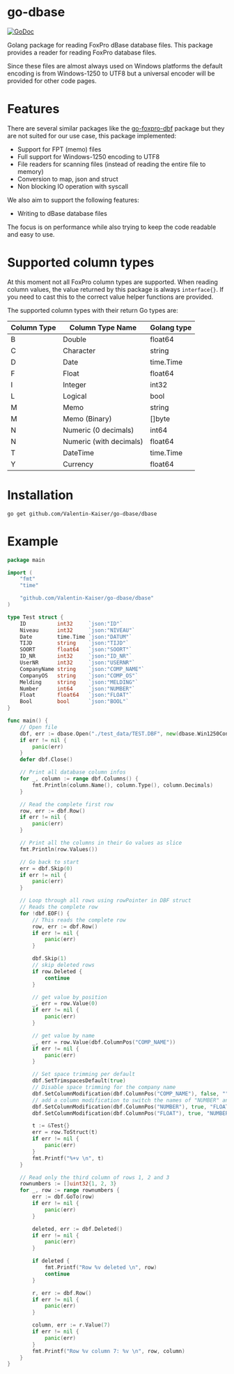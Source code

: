 # go-dbase

[![GoDoc](https://godoc.org/github.com/golang/gddo?status.svg)](http://godoc.org/github.com/Valentin-Kaiser/go-dbase)

Golang package for reading FoxPro dBase database files.
This package provides a reader for reading FoxPro database files.

Since these files are almost always used on Windows platforms the default encoding is from Windows-1250 to UTF8 but a universal encoder will be provided for other code pages.
# Features 

There are several similar packages like the [go-foxpro-dbf](https://github.com/SebastiaanKlippert/go-foxpro-dbf) package but they are not suited for our use case, this package implemented:

* Support for FPT (memo) files
* Full support for Windows-1250 encoding to UTF8
* File readers for scanning files (instead of reading the entire file to memory)
* Conversion to map, json and struct
* Non blocking IO operation with syscall

We also aim to support the following features:

* Writing to dBase database files

The focus is on performance while also trying to keep the code readable and easy to use.

# Supported column types

At this moment not all FoxPro column types are supported.
When reading column values, the value returned by this package is always `interface{}`. 
If you need to cast this to the correct value helper functions are provided.

The supported column types with their return Go types are: 

| Column Type | Column Type Name | Golang type |
|------------|-----------------|-------------|
| B | Double | float64 |
| C | Character | string |
| D | Date | time.Time |
| F | Float | float64 |
| I | Integer | int32 |
| L | Logical | bool |
| M | Memo  | string |
| M | Memo (Binary) | []byte |
| N | Numeric (0 decimals) | int64 |
| N | Numeric (with decimals) | float64 |
| T | DateTime | time.Time |
| Y | Currency | float64 |

# Installation
``` 
go get github.com/Valentin-Kaiser/go-dbase/dbase
```

# Example

```go
package main

import (
	"fmt"
	"time"

	"github.com/Valentin-Kaiser/go-dbase/dbase"
)

type Test struct {
	ID          int32     `json:"ID"`
	Niveau      int32     `json:"NIVEAU"`
	Date        time.Time `json:"DATUM"`
	TIJD        string    `json:"TIJD"`
	SOORT       float64   `json:"SOORT"`
	ID_NR       int32     `json:"ID_NR"`
	UserNR      int32     `json:"USERNR"`
	CompanyName string    `json:"COMP_NAME"`
	CompanyOS   string    `json:"COMP_OS"`
	Melding     string    `json:"MELDING"`
	Number      int64     `json:"NUMBER"`
	Float       float64   `json:"FLOAT"`
	Bool        bool      `json:"BOOL"`
}

func main() {
	// Open file
	dbf, err := dbase.Open("./test_data/TEST.DBF", new(dbase.Win1250Converter))
	if err != nil {
		panic(err)
	}
	defer dbf.Close()

	// Print all database column infos
	for _, column := range dbf.Columns() {
		fmt.Println(column.Name(), column.Type(), column.Decimals)
	}

	// Read the complete first row
	row, err := dbf.Row()
	if err != nil {
		panic(err)
	}

	// Print all the columns in their Go values as slice
	fmt.Println(row.Values())

	// Go back to start
	err = dbf.Skip(0)
	if err != nil {
		panic(err)
	}

	// Loop through all rows using rowPointer in DBF struct
	// Reads the complete row
	for !dbf.EOF() {
		// This reads the complete row
		row, err := dbf.Row()
		if err != nil {
			panic(err)
		}

		dbf.Skip(1)
		// skip deleted rows
		if row.Deleted {
			continue
		}

		// get value by position
		_, err = row.Value(0)
		if err != nil {
			panic(err)
		}

		// get value by name
		_, err = row.Value(dbf.ColumnPos("COMP_NAME"))
		if err != nil {
			panic(err)
		}

		// Set space trimming per default
		dbf.SetTrimspacesDefault(true)
		// Disable space trimming for the company name
		dbf.SetColumnModification(dbf.ColumnPos("COMP_NAME"), false, "", nil)
		// add a column modification to switch the names of "NUMBER" and "Float" to match the data types
		dbf.SetColumnModification(dbf.ColumnPos("NUMBER"), true, "FLOAT", nil)
		dbf.SetColumnModification(dbf.ColumnPos("FLOAT"), true, "NUMBER", nil)

		t := &Test{}
		err = row.ToStruct(t)
		if err != nil {
			panic(err)
		}
		fmt.Printf("%+v \n", t)
	}

	// Read only the third column of rows 1, 2 and 3
	rownumbers := []uint32{1, 2, 3}
	for _, row := range rownumbers {
		err := dbf.GoTo(row)
		if err != nil {
			panic(err)
		}

		deleted, err := dbf.Deleted()
		if err != nil {
			panic(err)
		}

		if deleted {
			fmt.Printf("Row %v deleted \n", row)
			continue
		}

		r, err := dbf.Row()
		if err != nil {
			panic(err)
		}

		column, err := r.Value(7)
		if err != nil {
			panic(err)
		}
		fmt.Printf("Row %v column 7: %v \n", row, column)
	}
}
```